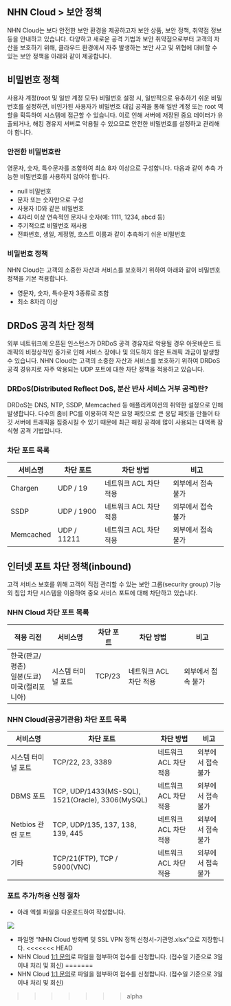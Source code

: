 ## NHN Cloud > 보안 정책

NHN Cloud는 보다 안전한 보안 환경을 제공하고자 보안 상품, 보안 정책, 취약점 정보 등을 안내하고 있습니다.
다양하고 새로운 공격 기법과 보안 취약점으로부터 고객의 자산을 보호하기 위해, 클라우드 환경에서 자주 발생하는 보안 사고 및 위협에 대비할 수 있는 보안 정책을 아래와 같이 제공합니다.

## 비밀번호 정책
사용자 계정(root 및 일반 계정 모두) 비밀번호 설정 시, 일반적으로 유추하기 쉬운 비밀번호를 설정하면, 비인가된 사용자가 비밀번호 대입 공격을 통해 일반 계정 또는 root 역할을 획득하여 시스템에 접근할 수 있습니다. 이로 인해 서버에 저장된 중요 데이터가 유출되거나, 해킹 경유지 서버로 악용될 수 있으므로 안전한 비밀번호를 설정하고 관리해야 합니다.

### 안전한 비밀번호란
영문자, 숫자, 특수문자를 조합하여 최소 8자 이상으로 구성합니다. 다음과 같이 추측 가능한 비밀번호를 사용하지 않아야 합니다.

- null 비밀번호
- 문자 또는 숫자만으로 구성
- 사용자 ID와 같은 비밀번호
- 4자리 이상 연속적인 문자나 숫자(예: 1111, 1234, abcd 등)
- 주기적으로 비밀번호 재사용
- 전화번호, 생일, 계정명, 호스트 이름과 같이 추측하기 쉬운 비밀번호

### 비밀번호 정책
NHN Cloud는 고객의 소중한 자산과 서비스를 보호하기 위하여 아래와 같이 비밀번호 정책을 기본 적용합니다.

- 영문자, 숫자, 특수문자 3종류로 조합
- 최소 8자리 이상

## DRDoS 공격 차단 정책
외부 네트워크에 오픈된 인스턴스가 DRDoS 공격 경유지로 악용될 경우 아웃바운드 트래픽의 비정상적인 증가로 인해 서비스 장애나 및 의도하지 않은 트래픽 과금이 발생할 수 있습니다.
NHN Cloud는 고객의 소중한 자산과 서비스를 보호하기 위하여 DRDoS 공격 경유지로 자주 악용되는 UDP 포트에 대한 차단 정책을 적용하고 있습니다.

### DRDoS(Distributed Reflect DoS, 분산 반사 서비스 거부 공격)란?
DRDoS는 DNS, NTP, SSDP, Memcached 등 애플리케이션의 취약한 설정으로 인해 발생합니다. 다수의 좀비 PC를 이용하여 작은 요청 패킷으로 큰 응답 패킷을 만들어 타깃 서버에 트래픽을 집중시킬 수 있기 때문에 최근 해킹 공격에 많이 사용되는 대역폭 잠식형 공격 기법입니다.

### 차단 포트 목록
|서비스명 |   차단 포트  | 차단 방법|비고|
| ---- | ---- | ---- | ---- |
|Chargen | UDP / 19    | 네트워크 ACL 차단 적용 |   외부에서 접속 불가|
|SSDP    | UDP / 1900  | 네트워크 ACL 차단 적용 | 외부에서 접속 불가|
|Memcached   | UDP / 11211 | 네트워크 ACL 차단 적용 | 외부에서 접속 불가|

## 인터넷 포트 차단 정책(inbound)
고객 서비스 보호를 위해 고객이 직접 관리할 수 있는 보안 그룹(security group) 기능 외 침입 차단 시스템을 이용하여 중요 서비스 포트에 대해 차단하고 있습니다.

### NHN Cloud 차단 포트 목록
|적용 리전 | 서비스명 | 차단 포트 | 차단 방법 | 비고 |
| ---- | ---- | ---- | ---- | ---- |
| 한국(판교/평촌) <br> 일본(도쿄) <br> 미국(캘리포니아) | 시스템 터미널 포트 | TCP/23 | 네트워크 ACL 차단 적용 | 외부에서 접속 불가 |

### NHN Cloud(공공기관용) 차단 포트 목록
|서비스명 |   차단 포트  | 차단 방법 |비고|
| ---- | ---- | ---- | ---- |
| 시스템 터미널 포트 | TCP/22, 23, 3389 | 네트워크 ACL 차단 적용 | 외부에서 접속 불가|
| DBMS 포트 | TCP, UDP/1433(MS-SQL), 1521(Oracle), 3306(MySQL)  | 네트워크 ACL 차단 적용 | 외부에서 접속 불가|
| Netbios 관련 포트 | TCP, UDP/135, 137, 138, 139, 445 | 네트워크 ACL 차단 적용 | 외부에서 접속 불가 |
| 기타 | TCP/21(FTP), TCP / 5900(VNC) | 네트워크 ACL 차단 적용 | 외부에서 접속 불가 |

### 포트 추가/허용 신청 절차
- 아래 엑셀 파일을 다운로드하여 작성합니다.

[![](https://static.toastoven.net/prod_gov_security/fileicon_download_excel.png)](https://static.toastoven.net/prod_gov_security/NHN%20Cloud%20%EB%B0%A9%ED%99%94%EB%B2%BD%20%EB%B0%8F%20SSL%20VPN%20%EC%A0%95%EC%B1%85%20%EC%8B%A0%EC%B2%AD%EC%84%9C.xlsx)

- 파일명 “NHN Cloud 방화벽 및 SSL VPN 정책 신청서-기관명.xlsx”으로 저장합니다.
<<<<<<< HEAD
- NHN Cloud [1:1 문의](https://www.beta-nhncloud.com/kr/support/inquiry?alias=tab3_08)로 파일을 첨부하여 접수를 신청합니다. (접수일 기준으로 3일 이내 처리 및 회신)
=======
- NHN Cloud [1:1 문의](https://www.alpha-nhncloud.com/kr/support/inquiry?alias=tab3_08)로 파일을 첨부하여 접수를 신청합니다. (접수일 기준으로 3일 이내 처리 및 회신)
>>>>>>> alpha
